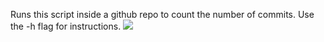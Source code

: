 Runs this script inside a github repo to count the number of commits. Use the -h flag for instructions.
![](demo-count-commits.gif)
